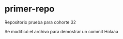 # primer-repo
Repositorio prueba para cohorte 32

Se modificó el archivo para demostrar un commit
Holaaa